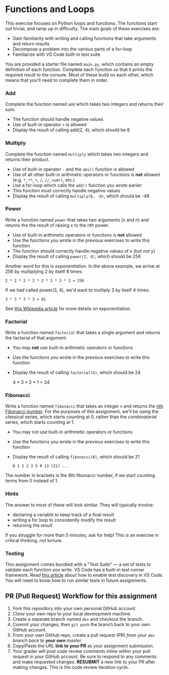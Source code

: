 # Functions and Loops

This exercise focuses on Python loops and functions. The functions start out trivial, and ramp up in difficulty. The main goals of these exercises are:

 - Gain familiarity with writing and calling functions that take arguments and return results
 - Decompose a problem into the various parts of a for-loop
 - Familiarize with VS Code built-in test suite 
 
You are provided a starter file named `main.py`, which contains an empty definition of each function. Complete each function so that it prints the required result to the console. Most of these build on each other, which means that you'll need to complete them in order.

### Add
Complete the function named `add` which takes two integers and returns their sum.
 - The function should handle negative values
 - Use of built-in operator `+` is allowed
 - Display the result of calling add(2, 4), which should be 6

### Multiply
Complete the function named `multiply` which takes two integers and returns their product.
 - Use of built-in operator `-` and the `abs()` function is allowed
 - Use of all other built-in arithmetic operators or functions is __not__ allowed (e.g. `*`, `**`, `+`, `/`, `//`, `sum()`, etc.)
 - Use a for-loop which calls the `add()` function you wrote earlier
 - This function must correctly handle negative values
 - Display the result of calling `multiply(6, -8)`, which should be -48

### Power
Write a function named `power` that takes two arguments (x and n) and returns the the result of raising x to the nth power.
 - Use of built-in arithmetic operators or functions is __not__ allowed
 - Use the functions you wrote in the previous exercises to write this function
 - The function should correctly handle negative values of x (but not y)
 - Display the result of calling `power(2, 8)`, which should be 256

Another word for this is *exponentiation*. In the above example, we arrive at 256 by multiplying 2 by itself 8 times:

    2 * 2 * 2 * 2 * 2 * 2 * 2 * 2 = 256

If we had called power(3, 4), we'd want to multiply 3 by itself 4 times:

    3 * 3 * 3 * 3 = 81

See [this Wikipedia article](https://simple.wikipedia.org/wiki/Exponentiation) for more details on exponentiation.

### Factorial
Write a function named `factorial` that takes a single argument and returns the factorial of that argument.
 - You may __not__ use built-in arithmetic operators or functions
 - Use the functions you wrote in the previous exercises to write this function
 - Display the result of calling `factorial(4)`, which should be 24

    4 * 3 * 2 * 1 = 24

### Fibonacci
Write a function named `fibonacci` that takes an integer `n` and returns the [nth Fibonacci number](https://simple.wikipedia.org/wiki/Fibonacci_number). For the purposes of this assignment, we'll be using the _classical_ series, which starts counting at 0, rather than the _combinatorial_ series, which starts counting at 1.
 - You may not use built-in arithmetic operators or functions
 - Use the functions you wrote in the previous exercises to write this function
 - Display the result of calling `fibonacci(8)`, which should be 21

    `0 1 1 2 3 5 8 13 [21] ...`

The number in brackets is the 8th fibonacci number, if we start counting terms from 0 instead of 1.

### Hints
The answer to most of these will look similar. They will typically involve:
 - declaring a variable to keep track of a final result
 - writing a for loop to consistently modify the result
 - returning the result
 
If you struggle for more than 5 minutes, ask for help! This is an exercise in critical thinking, not torture.

### Testing
This assignment comes bundled with a "Test Suite" &mdash; a set of tests to validate each function you write. VS Code has a built-in test runner framework. Read [this article](https://code.visualstudio.com/docs/python/testing) about how to enable test discovery in VS Code. You will need to know how to run similar tests in future assignments.

## PR (Pull Request) Workflow for this assignment
1. *Fork* this repository into your own personal GitHub account.
2. *Clone* your own repo to your local development machine.
3. Create a separate branch named `dev` and checkout the branch.
5. Commit your changes, then `git push` the branch back to your own GitHub account.
5. From your own GitHub repo, create a pull request (PR) *from your `dev` branch back to **your own** master*.
6. Copy/Paste the URL **link to your PR** as your assignment submission.
7. Your grader will post code review comments inline within your pull request in your GitHub account. Be sure to respond to any comments and make requested changes. **RESUBMIT** a new link to your PR after making changes. This is the code review iteration cycle.
